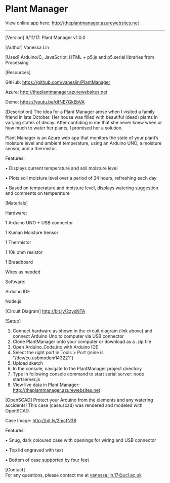 # Plant Manager

View online app here: http://theplantmanager.azurewebsites.net

---

[Version]    9/11/17:  Plant Manager v1.0.0

[Author]     Vanessa Lin 

[Used]       Arduino/C, JavaScript, HTML + p5.js and p5.serial libraries from Processing


[Resources] 

GitHub: https://github.com/vaneslin/PlantManager 

Azure: http://theplantmanager.azurewebsites.net 

Demo: https://youtu.be/dfNE7GkEbVA 
 
 
[Description] 
The idea for a Plant Manager arose when I visited a family friend in late October. Her house was filled with beautiful (dead) plants in varying states of decay. After confiding in me that she never knew when or how much to water her plants, I promised her a solution. 

Plant Manager is an Azure web app that monitors the state of your plant’s moisture level and ambient temperature, using an Arduino UNO, a moisture sensor, and a thermistor. 

Features:  

•	Displays current temperature and soil moisture level 

•	Plots soil moisture level over a period of 24 hours, refreshing each day 

•	Based on temperature and moisture level, displays watering suggestion and comments on temperature 


[Materials] 

Hardware:

1 Arduino UNO + USB connector 

1 Kuman Moisture Sensor 

1 Thermistor 

1 10k ohm resistor 

1 Breadboard 

Wires as needed 


Software:

Arduino IDE  

Node.js 


[Circuit Diagram]
http://bit.ly/2zysNTA


[Setup]
1.	Connect hardware as shown in the circuit diagram (link above) and connect Arduino Uno to computer via USB connector
2.	Clone PlantManager onto your computer or download as a .zip file
3.	Open Arduino_Code.ino with Arduino IDE
4.	Select the right port in Tools > Port (mine is "/dev/cu.usbmodem143221")
5.	Upload sketch
6.	In the console, navigate to the PlantManager project directory
7.	Type in following console command to start serial server:  node startserver.js
8.	View live data in Plant Manager:  http://theplantmanager.azurewebsites.net

[OpenSCAD]
Protect your Arduino from the elements and any watering accidents! This case (case.scad) was rendered and modeled with OpenSCAD.

Case Image: http://bit.ly/2mcfN38

Features:

•	Snug, dark coloured case with openings for wiring and USB connector

•	Top lid engraved with text

•	Bottom of case supported by four feet

[Contact]    
For any questions, please contact me at vanessa.lin.17@ucl.ac.uk





